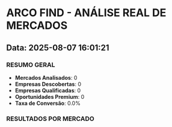 # ARCO FIND - ANÁLISE REAL DE MERCADOS
## Data: 2025-08-07 16:01:21

### RESUMO GERAL
- **Mercados Analisados**: 0
- **Empresas Descobertas**: 0
- **Empresas Qualificadas**: 0
- **Oportunidades Premium**: 0
- **Taxa de Conversão**: 0.0%

### RESULTADOS POR MERCADO
